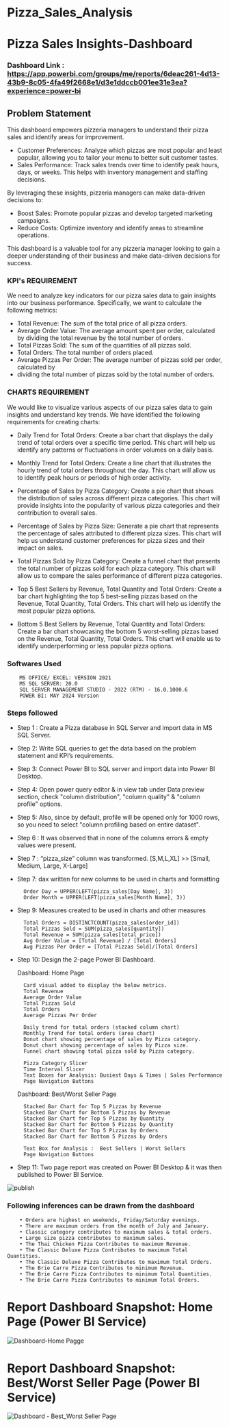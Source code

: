 # Pizza_Sales_Analysis

# Pizza Sales Insights-Dashboard

### Dashboard Link : https://app.powerbi.com/groups/me/reports/6deac261-4d13-43b9-8c05-4fa49f2668e1/d3e1ddccb001ee31e3ea?experience=power-bi

## Problem Statement

This dashboard empowers pizzeria managers to understand their pizza sales and identify areas for improvement.
-	Customer Preferences: Analyze which pizzas are most popular and least popular, allowing you to tailor your menu to better suit customer tastes.
-	Sales Performance: Track sales trends over time to identify peak hours, days, or weeks. This helps with inventory management and staffing decisions.

  
By leveraging these insights, pizzeria managers can make data-driven decisions to:
-	Boost Sales: Promote popular pizzas and develop targeted marketing campaigns.
-	Reduce Costs: Optimize inventory and identify areas to streamline operations.

This dashboard is a valuable tool for any pizzeria manager looking to gain a deeper understanding of their business and make data-driven decisions for success.





### KPI's REQUIREMENT

We need to analyze key indicators for our pizza sales data to gain insights into our business performance. Specifically, we want to calculate the following metrics:

-	Total Revenue: The sum of the total price of all pizza orders.
-	Average Order Value: The average amount spent per order, calculated by dividing the total revenue by the total number of orders.
-	Total Pizzas Sold: The sum of the quantities of all pizzas sold.
-	Total Orders: The total number of orders placed.
-	Average Pizzas Per Order: The average number of pizzas sold per order, calculated by
-	dividing the total number of pizzas sold by the total number of orders.


### CHARTS REQUIREMENT

We would like to visualize various aspects of our pizza sales data to gain insights and understand key trends. We have identified the following requirements for creating charts:

-	Daily Trend for Total Orders: Create a bar chart that displays the daily trend of total orders over a specific time period. This chart will help us identify any patterns or fluctuations in order volumes on a daily basis.

-	Monthly Trend for Total Orders: Create a line chart that illustrates the hourly trend of total orders throughout the day. This chart will allow us to identify peak hours or periods of high order activity.

-	Percentage of Sales by Pizza Category: Create a pie chart that shows the distribution of sales across different pizza categories. This chart will provide insights into the popularity of various pizza categories and their contribution to overall sales.

-	Percentage of Sales by Pizza Size: Generate a pie chart that represents the percentage of sales attributed to different pizza sizes. This chart will help us understand customer preferences for pizza sizes and their impact on sales.

-	Total Pizzas Sold by Pizza Category: Create a funnel chart that presents the total number of pizzas sold for each pizza category. This chart will allow us to compare the sales performance of different pizza categories. 

-	Top 5 Best Sellers by Revenue, Total Quantity and Total Orders: Create a bar chart highlighting the top 5 best-selling pizzas based on the Revenue, Total Quantity, Total Orders. This chart will help us identify the most popular pizza options.

-	Bottom 5 Best Sellers by Revenue, Total Quantity and Total Orders: Create a bar chart showcasing the bottom 5 worst-selling pizzas based on the Revenue, Total Quantity, Total Orders. This chart will enable us to identify underperforming or less popular pizza options.

### Softwares Used

        MS OFFICE/ EXCEL: VERSION 2021
        MS SQL SERVER: 20.0
        SQL SERVER MANAGEMENT STUDIO - 2022 (RTM) - 16.0.1000.6
        POWER BI: MAY 2024 Version



### Steps followed 

- Step 1 : Create a Pizza database in SQL Server and import data in MS SQL Server.
- Step 2: Write SQL queries to get the data based on the problem statement and KPI’s requirements.
- Step 3: Connect Power BI to SQL server and import data into Power BI Desktop.
- Step 4: Open power query editor & in view tab under Data preview section, check "column distribution", "column quality" & "column profile" options.
- Step 5: Also, since by default, profile will be opened only for 1000 rows, so you need to select "column profiling based on entire dataset".
- Step 6 : It was observed that in none of the columns errors & empty values were present.
- Step 7 : “pizza_size” column was transformed. [S,M,L,XL] >> [Small, Medium, Large, X-Large]
- Step 7: dax written for new columns to be used in charts and formatting

        Order Day = UPPER(LEFT(pizza_sales[Day Name], 3))
        Order Month = UPPER(LEFT(pizza_sales[Month Name], 3))


- Step 9: Measures created to be used in charts and other measures

        Total Orders = DISTINCTCOUNT(pizza_sales[order_id])
        Total Pizzas Sold = SUM(pizza_sales[quantity])
        Total Revenue = SUM(pizza_sales[total_price])
        Avg Order Value = [Total Revenue] / [Total Orders]
        Avg Pizzas Per Order = [Total Pizzas Sold]/[Total Orders]

- Step 10:  Design the 2-page Power BI Dashboard. 

    Dashboard: Home Page

        Card visual added to display the below metrics.
        Total Revenue
        Average Order Value
        Total Pizzas Sold
        Total Orders
        Average Pizzas Per Order

        Daily trend for total orders (stacked column chart)
        Monthly Trend for total orders (area chart)
        Donut chart showing percentage of sales by Pizza category.
        Donut chart showing percentage of sales by Pizza size. 
        Funnel chart showing total pizza sold by Pizza category. 

        Pizza Category Slicer
        Time Interval Slicer
        Text Boxes for Analysis: Busiest Days & Times | Sales Performance
        Page Navigation Buttons



    Dashboard: Best/Worst Seller Page

        Stacked Bar Chart for Top 5 Pizzas by Revenue
        Stacked Bar Chart for Bottom 5 Pizzas by Revenue
        Stacked Bar Chart for Top 5 Pizzas by Quantity
        Stacked Bar Chart for Bottom 5 Pizzas by Quantity
        Stacked Bar Chart for Top 5 Pizzas by Orders
        Stacked Bar Chart for Bottom 5 Pizzas by Orders

        Text Box for Analysis :  Best Sellers | Worst Sellers
        Page Navigation Buttons
         
  
- Step 11: Two page report was created on Power BI Desktop & it was then published to Power BI Service.

![publish](https://github.com/Definitive-KD/Pizza_Sales_Analysis/assets/54216704/f4430724-ec34-416d-a704-18c08211c1e0)



### Following inferences can be drawn from the dashboard

        • Orders are highest on weekends, Friday/Saturday evenings.
        • There are maximum orders from the month of July and January.
        • Classic category contributes to maximum sales & total orders.
        • Large size pizza contributes to maximum sales.
        • The Thai Chicken Pizza Contributes to maximum Revenue.
        • The Classic Deluxe Pizza Contributes to maximum Total Quantities.
        • The Classic Deluxe Pizza Contributes to maximum Total Orders.
        • The Brie Carre Pizza Contributes to minimum Revenue.
        • The Brie Carre Pizza Contributes to minimum Total Quantities.
        • The Brie Carre Pizza Contributes to minimum Total Orders.

 

# Report Dashboard Snapshot: Home Page (Power BI Service)

![Dashboard-Home Pagge ](https://github.com/Definitive-KD/Pizza_Sales_Analysis/assets/54216704/8ce273dd-4e99-4ba3-b488-d089fe4365a3)

# Report Dashboard Snapshot: Best/Worst Seller Page  (Power BI Service)

![Dashboard - Best_Worst Seller Page](https://github.com/Definitive-KD/Pizza_Sales_Analysis/assets/54216704/7e8f1008-3de8-4bb3-9cd8-4c2c85e2ecff)
